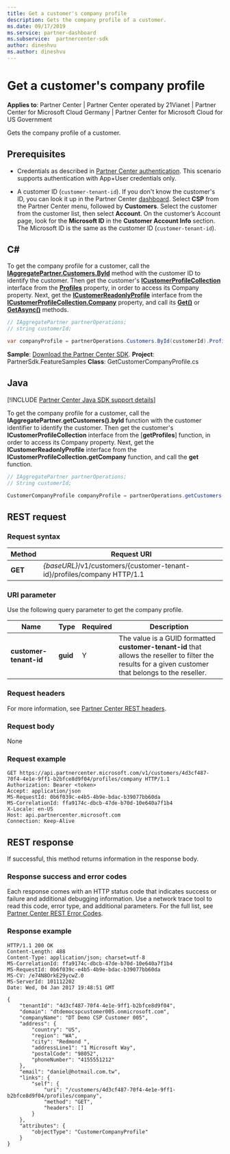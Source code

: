 ```yaml
---
title: Get a customer's company profile
description: Gets the company profile of a customer.
ms.date: 09/17/2019
ms.service: partner-dashboard
ms.subservice:  partnercenter-sdk
author: dineshvu
ms.author: dineshvu
---
```


# Get a customer's company profile

**Applies to**: Partner Center | Partner Center operated by 21Vianet | Partner Center for Microsoft Cloud Germany | Partner Center for Microsoft Cloud for US Government

Gets the company profile of a customer.

## Prerequisites

- Credentials as described in [Partner Center authentication](partner-center-authentication.md). This scenario supports authentication with App+User credentials only.

- A customer ID (`customer-tenant-id`). If you don't know the customer's ID, you can look it up in the Partner Center [dashboard](https://partner.microsoft.com/dashboard). Select **CSP** from the Partner Center menu, followed by **Customers**. Select the customer from the customer list, then select **Account**. On the customer’s Account page, look for the **Microsoft ID** in the **Customer Account Info** section. The Microsoft ID is the same as the customer ID  (`customer-tenant-id`).

## C\#

To get the company profile for a customer, call the [**IAggregatePartner.Customers.ById**](/dotnet/api/microsoft.store.partnercenter.customers.icustomercollection.byid) method with the customer ID to identify the customer. Then get the customer's [**ICustomerProfileCollection**](/dotnet/api/microsoft.store.partnercenter.customers.profiles.icustomerprofilecollection) interface from the [**Profiles**](/dotnet/api/microsoft.store.partnercenter.customers.icustomer.profiles) property, in order to access its Company property. Next, get the [**ICustomerReadonlyProfile**](/dotnet/api/microsoft.store.partnercenter.customers.profiles.icustomerreadonlyprofile-1) interface from the [**ICustomerProfileCollection.Company**](/dotnet/api/microsoft.store.partnercenter.customers.profiles.icustomerprofilecollection.company) property, and call its [**Get()**](/dotnet/api/microsoft.store.partnercenter.customers.profiles.icustomerreadonlyprofile-1.get) or [**GetAsync()**](/dotnet/api/microsoft.store.partnercenter.customers.profiles.icustomerreadonlyprofile-1.getasync) methods.

``` csharp
// IAggregatePartner partnerOperations;
// string customerId;

var companyProfile = partnerOperations.Customers.ById(customerId).Profiles.Company.Get();
```

**Sample**: [Download the Partner Center SDK](https://go.microsoft.com/fwlink/p/?LinkId=746681). **Project**: PartnerSdk.FeatureSamples **Class**: GetCustomerCompanyProfile.cs

## Java

[!INCLUDE [Partner Center Java SDK support details](../includes/java-sdk-support.md)]

To get the company profile for a customer, call the **IAggregatePartner.getCustomers().byId** function with the customer identifier to identify the customer. Then get the customer's **ICustomerProfileCollection** interface from the [**getProfiles**] function, in order to access its Company property. Next, get the **ICustomerReadonlyProfile** interface from the **ICustomerProfileCollection.getCompany** function, and call the **get** function.

```java
// IAggregatePartner partnerOperations;
// String customerId;

CustomerCompanyProfile companyProfile = partnerOperations.getCustomers().byId(customerId).getProfiles().getCompany().get();
```

## REST request

### Request syntax

| Method  | Request URI                                                             |
|---------|-------------------------------------------------------------------------|
| **GET** | *{baseURL}*/v1/customers/{customer-tenant-id}/profiles/company HTTP/1.1 |

### URI parameter

Use the following query parameter to get the company profile.

| Name                   | Type     | Required | Description                                                                                                                                            |
|------------------------|----------|----------|--------------------------------------------------------------------------------------------------------------------------------------------------------|
| **customer-tenant-id** | **guid** | Y        | The value is a GUID formatted **customer-tenant-id** that allows the reseller to filter the results for a given customer that belongs to the reseller. |

### Request headers

For more information, see [Partner Center REST headers](headers.md).

### Request body

None

### Request example

```http
GET https://api.partnercenter.microsoft.com/v1/customers/4d3cf487-70f4-4e1e-9ff1-b2bfce8d9f04/profiles/company HTTP/1.1
Authorization: Bearer <token>
Accept: application/json
MS-RequestId: 0b6f039c-e4b5-4b9e-bdac-b39077bb60da
MS-CorrelationId: ffa9174c-dbcb-47de-b70d-10e640a7f1b4
X-Locale: en-US
Host: api.partnercenter.microsoft.com
Connection: Keep-Alive
```

## REST response

If successful, this method returns information in the response body.

### Response success and error codes

Each response comes with an HTTP status code that indicates success or failure and additional debugging information. Use a network trace tool to read this code, error type, and additional parameters. For the full list, see [Partner Center REST Error Codes](error-codes.md).

### Response example

```http
HTTP/1.1 200 OK
Content-Length: 488
Content-Type: application/json; charset=utf-8
MS-CorrelationId: ffa9174c-dbcb-47de-b70d-10e640a7f1b4
MS-RequestId: 0b6f039c-e4b5-4b9e-bdac-b39077bb60da
MS-CV: /e74N8OrkE29ycwZ.0
MS-ServerId: 101112202
Date: Wed, 04 Jan 2017 19:48:51 GMT

{
    "tenantId": "4d3cf487-70f4-4e1e-9ff1-b2bfce8d9f04",
    "domain": "dtdemocspcustomer005.onmicrosoft.com",
    "companyName": "DT Demo CSP Customer 005",
    "address": {
        "country": "US",
        "region": "WA",
        "city": "Redmond ",
        "addressLine1": "1 Microsoft Way",
        "postalCode": "98052",
        "phoneNumber": "4155551212"
    },
    "email": "daniel@hotmail.com.tw",
    "links": {
        "self": {
            "uri": "/customers/4d3cf487-70f4-4e1e-9ff1-b2bfce8d9f04/profiles/company",
            "method": "GET",
            "headers": []
        }
    },
    "attributes": {
        "objectType": "CustomerCompanyProfile"
    }
}
```
